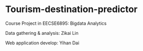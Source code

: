 # Tourism-destination-predictor

Course Project in EECSE6895:
Bigdata Analytics

Data gathering & analysis: Zikai Lin

Web application develop: Yihan Dai
